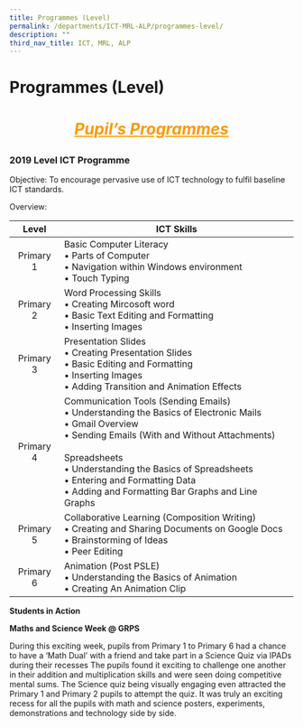 ```yaml
---
title: Programmes (Level)
permalink: /departments/ICT-MRL-ALP/programmes-level/
description: ""
third_nav_title: ICT, MRL, ALP
---
```

# Programmes (Level)

<h1><p style="text-align: center; color: #FF9900"><i><b><u>Pupil’s Programmes</u></b></i></p></h1>

### **2019 Level ICT Programme**  

Objective: To encourage pervasive use of ICT technology to fulfil baseline ICT standards.

Overview:

|    Level   |                  ICT Skills             |
|:----------:|----------------------------------------------------------------------------------------------------------------------------------------------------------------------------------------------------------------------------------------------------------------------------------------------------------------------------|
|  Primary 1 | Basic Computer Literacy<br>• Parts of Computer<br>• Navigation within Windows environment<br>• Touch Typing         |
|  Primary 2 | Word Processing Skills<br>• Creating Mircosoft word<br>• Basic Text Editing and Formatting<br>• Inserting Images                   |
|  Primary 3 | Presentation Slides<br>• Creating Presentation Slides <br>• Basic Editing and Formatting <br>• Inserting Images<br>• Adding Transition and Animation Effects                             |
|  Primary 4 | Communication Tools (Sending Emails)<br>• Understanding the Basics of Electronic Mails<br>• Gmail Overview<br>• Sending Emails (With and Without Attachments)<br><br>Spreadsheets<br>• Understanding the Basics of Spreadsheets<br>• Entering and Formatting Data<br>• Adding and Formatting Bar Graphs and Line Graphs <br> |
|  Primary 5 | Collaborative Learning (Composition Writing)<br>• Creating and Sharing Documents on Google Docs<br>• Brainstorming of Ideas<br>• Peer Editing                                     |
| Primary 6  | Animation (Post PSLE)<br>• Understanding the Basics of Animation<br>• Creating An Animation Clip            |

**Students in Action**

**Maths and Science Week @ GRPS**

During this exciting week, pupils from Primary 1 to Primary 6 had a chance to have a ‘Math Dual’ with a friend and take part in a Science Quiz via IPADs during their recesses The pupils found it exciting to challenge one another in their addition and multiplication skills and were seen doing competitive mental sums. The Science quiz being visually engaging even attracted the Primary 1 and Primary 2 pupils to attempt the quiz. It was truly an exciting recess for all the pupils with math and science posters, experiments, demonstrations and technology side by side.
